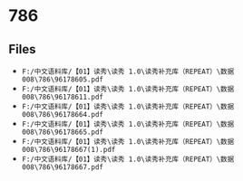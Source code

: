 # 786

## Files

- `F:/中文语料库/【01】读秀\读秀 1.0\读秀补充库（REPEAT）\数据008\786\96178605.pdf`
- `F:/中文语料库/【01】读秀\读秀 1.0\读秀补充库（REPEAT）\数据008\786\96178611.pdf`
- `F:/中文语料库/【01】读秀\读秀 1.0\读秀补充库（REPEAT）\数据008\786\96178664.pdf`
- `F:/中文语料库/【01】读秀\读秀 1.0\读秀补充库（REPEAT）\数据008\786\96178665.pdf`
- `F:/中文语料库/【01】读秀\读秀 1.0\读秀补充库（REPEAT）\数据008\786\96178667(1).pdf`
- `F:/中文语料库/【01】读秀\读秀 1.0\读秀补充库（REPEAT）\数据008\786\96178667.pdf`
